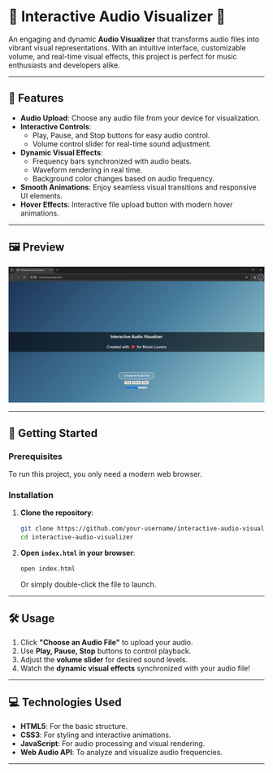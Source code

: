 # 🎵 Interactive Audio Visualizer 🎨

An engaging and dynamic **Audio Visualizer** that transforms audio files into vibrant visual representations. With an intuitive interface, customizable volume, and real-time visual effects, this project is perfect for music enthusiasts and developers alike.

---

## 🌟 **Features**
- **Audio Upload**: Choose any audio file from your device for visualization.
- **Interactive Controls**:
  - Play, Pause, and Stop buttons for easy audio control.
  - Volume control slider for real-time sound adjustment.
- **Dynamic Visual Effects**:
  - Frequency bars synchronized with audio beats.
  - Waveform rendering in real time.
  - Background color changes based on audio frequency.
- **Smooth Animations**: Enjoy seamless visual transitions and responsive UI elements.
- **Hover Effects**: Interactive file upload button with modern hover animations.

---

## 🖼️ **Preview**
![Audio Visualizer Preview](https://github.com/Anu142004/audio_visulization/blob/9c9865b1495656ec89a0de68180180c5e1d0a4e6/audio-5-12-2024.png)  


---

## 🚀 **Getting Started**

### Prerequisites
To run this project, you only need a modern web browser.

### Installation
1. **Clone the repository**:
   ```bash
   git clone https://github.com/your-username/interactive-audio-visualizer.git
   cd interactive-audio-visualizer
   ```

2. **Open `index.html` in your browser**:
   ```bash
   open index.html
   ```
   Or simply double-click the file to launch.

---

## 🛠️ **Usage**
1. Click **"Choose an Audio File"** to upload your audio.
2. Use **Play, Pause, Stop** buttons to control playback.
3. Adjust the **volume slider** for desired sound levels.
4. Watch the **dynamic visual effects** synchronized with your audio file!

---

## 💻 **Technologies Used**
- **HTML5**: For the basic structure.
- **CSS3**: For styling and interactive animations.
- **JavaScript**: For audio processing and visual rendering.
- **Web Audio API**: To analyze and visualize audio frequencies.


---



